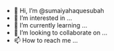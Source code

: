 - 👋 Hi, I’m @sumaiyahaquesubah
- 👀 I’m interested in ...
- 🌱 I’m currently learning ...
- 💞️ I’m looking to collaborate on ...
- 📫 How to reach me ...

<!---
sumaiyahaquesubah/sumaiyahaquesubah is a ✨ special ✨ repository because its `README.md` (this file) appears on your GitHub profile.
You can click the Preview link to take a look at your changes.
--->
